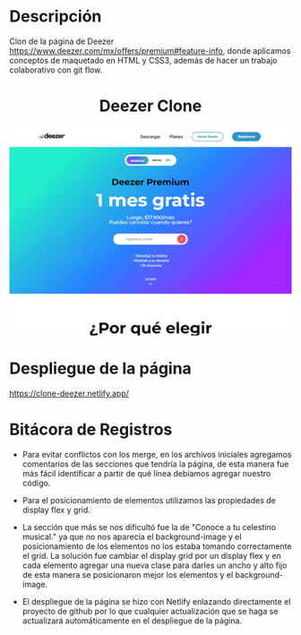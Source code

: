 # Descripción

Clon de la página de Deezer https://www.deezer.com/mx/offers/premium#feature-info, donde aplicamos conceptos de maquetado en HTML y CSS3, además de hacer un trabajo colaborativo con git flow.

<h1 align="center"> Deezer Clone </h1>

![Image text](https://github.com/Nisanech/landingpage-deezer/blob/main/img/Clone-deezer.jpg)

# Despliegue de la página

https://clone-deezer.netlify.app/

# Bitácora de Registros

- Para evitar conflictos con los merge, en los archivos iniciales agregamos comentarios de las secciones que tendría la página, de esta manera fue más fácil identificar a partir de qué línea debíamos agregar nuestro código.

- Para el posicionamiento de elementos utilizamos las propiedades de display flex y grid.

- La sección que más se nos dificultó fue la de "Conoce a tu celestino musical." ya que no nos aparecía el background-image y el posicionamiento de los elementos no los estaba tomando correctamente el grid. La solución fue cambiar el display grid por un display flex y en cada elemento agregar una nueva clase para darles un ancho y alto fijo de esta manera se posicionaron mejor los elementos y el background-image.

- El despliegue de la página se hizo con Netlify enlazando directamente el proyecto de github por lo que cualquier actualización que se haga se actualizará automáticamente en el despliegue de la página.
